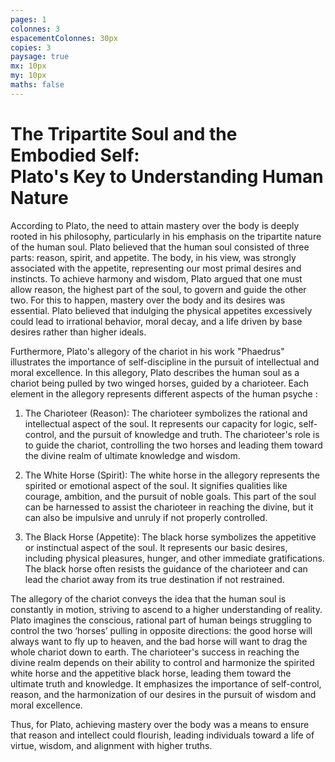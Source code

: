 ```yaml
---
pages: 1
colonnes: 3
espacementColonnes: 30px
copies: 3
paysage: true
mx: 10px
my: 10px
maths: false
---
```


# The Tripartite Soul and the Embodied Self: <br>Plato's Key to Understanding Human Nature

According to Plato, the need to attain mastery over the body is deeply rooted in his philosophy, particularly in his emphasis on the tripartite nature of the human soul. Plato believed that the human soul consisted of three parts: reason, spirit, and appetite. The body, in his view, was strongly associated with the appetite, representing our most primal desires and instincts. To achieve harmony and wisdom, Plato argued that one must allow reason, the highest part of the soul, to govern and guide the other two. For this to happen, mastery over the body and its desires was essential. Plato believed that indulging the physical appetites excessively could lead to irrational behavior, moral decay, and a life driven by base desires rather than higher ideals.

Furthermore, Plato's allegory of the chariot in his work "Phaedrus" illustrates the importance of self-discipline in the pursuit of intellectual and moral excellence. In this allegory, Plato describes the human soul as a chariot being pulled by two winged horses, guided by a charioteer. Each element in the allegory represents different aspects of the human psyche :

1. The Charioteer (Reason): The charioteer symbolizes the rational and intellectual aspect of the soul. It represents our capacity for logic, self-control, and the pursuit of knowledge and truth. The charioteer's role is to guide the chariot, controlling the two horses and leading them toward the divine realm of ultimate knowledge and wisdom.

2. The White Horse (Spirit): The white horse in the allegory represents the spirited or emotional aspect of the soul. It signifies qualities like courage, ambition, and the pursuit of noble goals. This part of the soul can be harnessed to assist the charioteer in reaching the divine, but it can also be impulsive and unruly if not properly controlled.

3. The Black Horse (Appetite): The black horse symbolizes the appetitive or instinctual aspect of the soul. It represents our basic desires, including physical pleasures, hunger, and other immediate gratifications. The black horse often resists the guidance of the charioteer and can lead the chariot away from its true destination if not restrained.

The allegory of the chariot conveys the idea that the human soul is constantly in motion, striving to ascend to a higher understanding of reality. Plato imagines the conscious, rational part of human beings struggling to control the two ‘horses’ pulling in opposite directions: the good horse will always want to fly up to heaven, and the bad horse will want to drag the whole chariot down to earth. The charioteer's success in reaching the divine realm depends on their ability to control and harmonize the spirited white horse and the appetitive black horse, leading them toward the ultimate truth and knowledge. It emphasizes the importance of self-control, reason, and the harmonization of our desires in the pursuit of wisdom and moral excellence.

Thus, for Plato, achieving mastery over the body was a means to ensure that reason and intellect could flourish, leading individuals toward a life of virtue, wisdom, and alignment with higher truths.
